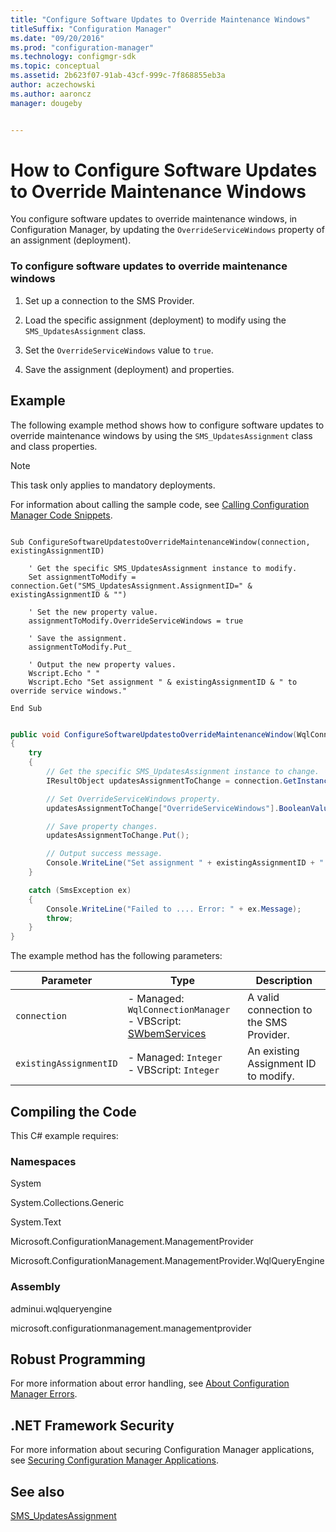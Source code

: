 ```yaml
---
title: "Configure Software Updates to Override Maintenance Windows"
titleSuffix: "Configuration Manager"
ms.date: "09/20/2016"
ms.prod: "configuration-manager"
ms.technology: configmgr-sdk
ms.topic: conceptual
ms.assetid: 2b623f07-91ab-43cf-999c-7f868855eb3a
author: aczechowski
ms.author: aaroncz
manager: dougeby


---
```

# How to Configure Software Updates to Override Maintenance Windows
You configure software updates to override maintenance windows, in Configuration Manager, by updating the `OverrideServiceWindows` property of an assignment (deployment).  

### To configure software updates to override maintenance windows  

1.  Set up a connection to the SMS Provider.  

2.  Load the specific assignment (deployment) to modify using the `SMS_UpdatesAssignment` class.  

3.  Set the `OverrideServiceWindows` value to `true`.  

4.  Save the assignment (deployment) and properties.  

## Example  
 The following example method shows how to configure software updates to override maintenance windows by using the `SMS_UpdatesAssignment` class and class properties.  

> [!NOTE]
>  This task only applies to mandatory deployments.  

 For information about calling the sample code, see [Calling Configuration Manager Code Snippets](../../develop/core/understand/calling-code-snippets.md).  

```vbs  

Sub ConfigureSoftwareUpdatestoOverrideMaintenanceWindow(connection, existingAssignmentID)  

    ' Get the specific SMS_UpdatesAssignment instance to modify.   
    Set assignmentToModify = connection.Get("SMS_UpdatesAssignment.AssignmentID=" & existingAssignmentID & "")    

    ' Set the new property value.  
    assignmentToModify.OverrideServiceWindows = true  

    ' Save the assignment.  
    assignmentToModify.Put_   

    ' Output the new property values.  
    Wscript.Echo " "  
    Wscript.Echo "Set assignment " & existingAssignmentID & " to override service windows."  

End Sub  

```  

```c#  

public void ConfigureSoftwareUpdatestoOverrideMaintenanceWindow(WqlConnectionManager connection, int existingAssignmentID)  
{  
    try  
    {  
        // Get the specific SMS_UpdatesAssignment instance to change.  
        IResultObject updatesAssignmentToChange = connection.GetInstance(@"SMS_UpdatesAssignment.AssignmentID=" + existingAssignmentID);  

        // Set OverrideServiceWindows property.  
        updatesAssignmentToChange["OverrideServiceWindows"].BooleanValue = true;  

        // Save property changes.  
        updatesAssignmentToChange.Put();  

        // Output success message.  
        Console.WriteLine("Set assignment " + existingAssignmentID + " to override service windows.");  
    }  

    catch (SmsException ex)  
    {  
        Console.WriteLine("Failed to .... Error: " + ex.Message);  
        throw;  
    }  
}  

```  

 The example method has the following parameters:  

|Parameter|Type|Description|
|---------|----|-----------| 
|`connection`|-   Managed: `WqlConnectionManager`<br />-   VBScript: [SWbemServices](https://docs.microsoft.com/windows/win32/wmisdk/swbemservices)|A valid connection to the SMS Provider.|  
|`existingAssignmentID`|-   Managed: `Integer`<br />-   VBScript: `Integer`|An existing Assignment ID to modify.|  

## Compiling the Code  
 This C# example requires:  

### Namespaces  
 System  

 System.Collections.Generic  

 System.Text  

 Microsoft.ConfigurationManagement.ManagementProvider  

 Microsoft.ConfigurationManagement.ManagementProvider.WqlQueryEngine  

### Assembly  
 adminui.wqlqueryengine  

 microsoft.configurationmanagement.managementprovider  

## Robust Programming  
 For more information about error handling, see [About Configuration Manager Errors](../../develop/core/understand/about-configuration-manager-errors.md).  

## .NET Framework Security  
 For more information about securing Configuration Manager applications, see [Securing Configuration Manager Applications](../../develop/core/understand/securing-configuration-manager-applications.md).  

## See also

[SMS_UpdatesAssignment](../reference/sum/sms_updatesassignment-server-wmi-class.md)
